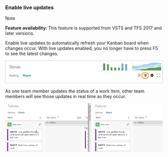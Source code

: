 <a id="live-updates"></a>

### Enable live updates 

>[!NOTE]  
><b>Feature availability: </b> This feature is supported from VSTS and TFS 2017 and later versions.   

Enable live updates to automatically refresh your Kanban board when changes occur. With live updates enabled, you no longer have to press F5 to see the latest changes. 

![Kanban board, live updates icon](../_shared/_img/kanban-live-updates.png)  

As one team member updates the status of a work item, other team members will see those updates in real time as they occur.  

![Live update](../kanban/_img/kanban-live-updates.gif)  

